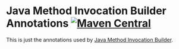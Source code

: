 # Java Method Invocation Builder Annotations [![Maven Central](https://maven-badges.herokuapp.com/maven-central/se.bjurr.jmib/java-method-invocation-builder-annotations/badge.svg)](https://maven-badges.herokuapp.com/maven-central/se.bjurr.jmib/java-method-invocation-builder-annotations)

This is just the annotations used by [Java Method Invocation Builder](https://github.com/tomasbjerre/java-method-invocation-builder).

